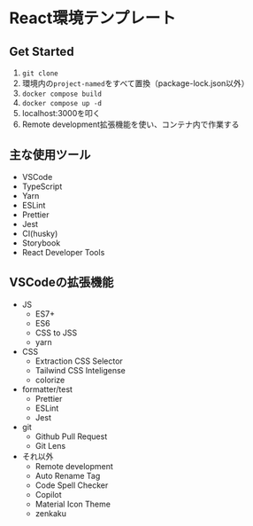 # React環境テンプレート

## Get Started

1. `git clone`
2. 環境内の`project-named`をすべて置換（package-lock.json以外）
3. `docker compose build`
4. `docker compose up -d`
5. localhost:3000を叩く
6. Remote development拡張機能を使い、コンテナ内で作業する

## 主な使用ツール

- VSCode
- TypeScript
- Yarn
- ESLint
- Prettier
- Jest
- CI(husky)
- Storybook
- React Developer Tools

## VSCodeの拡張機能

- JS
  - ES7+
  - ES6
  - CSS to JSS
  - yarn
- CSS
  - Extraction CSS Selector
  - Tailwind CSS Inteligense  
  - colorize
- formatter/test
  - Prettier
  - ESLint
  - Jest
- git
  - Github Pull Request
  - Git Lens
- それ以外
  - Remote development
  - Auto Rename Tag
  - Code Spell Checker
  - Copilot
  - Material Icon Theme
  - zenkaku
